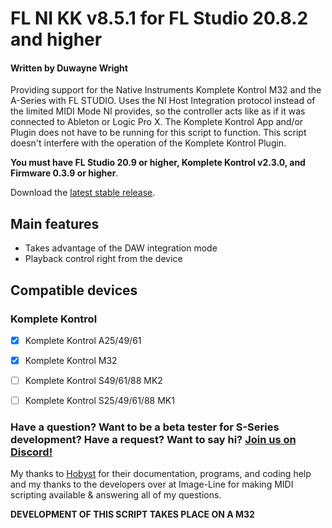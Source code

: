 # FL NI KK v8.5.1 for FL Studio 20.8.2 and higher

#### Written by Duwayne Wright

Providing support for the Native Instruments Komplete Kontrol M32 and the A-Series with FL STUDIO. Uses the NI Host Integration protocol instead of the limited MIDI Mode NI provides, so the controller acts like as if it was connected to Ableton or Logic Pro X. The Komplete Kontrol App and/or Plugin does not have to be running for this script to function. This script doesn't interfere with the operation of the Komplete Kontrol Plugin. 

**You must have FL Studio 20.9 or higher, Komplete Kontrol v2.3.0, and Firmware 0.3.9 or higher**. 

Download the [latest stable release](https://github.com/hobyst/flmidi-kompletekontrol/releases/latest "latest stable release").

## Main features

- Takes advantage of the DAW integration mode
- Playback control right from the device

## Compatible devices

### Komplete Kontrol

- [x] Komplete Kontrol A25/49/61

- [x] Komplete Kontrol M32 

- [ ] Komplete Kontrol S49/61/88 MK2

- [ ] Komplete Kontrol S25/49/61/88 MK1 

### Have a question? Want to be a beta tester for S-Series development? Have a request? Want to say hi? [Join us on Discord!](https://discord.gg/GeTTWBV "FL Studio NI on Discord")

My thanks to [Hobyst](https://github.com/hobyst) for their documentation, programs, and coding help and my thanks to the developers over at Image-Line for making MIDI scripting available & answering all of my questions.

**DEVELOPMENT OF THIS SCRIPT TAKES PLACE ON A M32**




